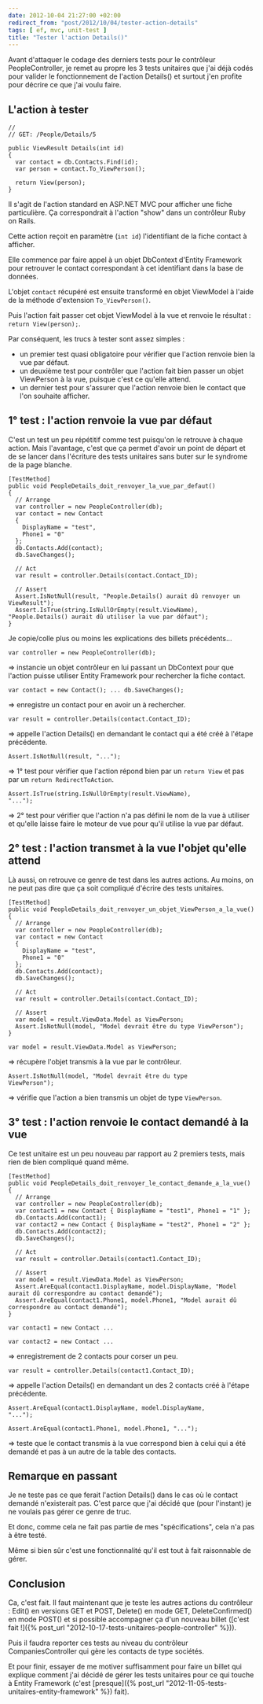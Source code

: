 ```yaml
---
date: 2012-10-04 21:27:00 +02:00
redirect_from: "post/2012/10/04/tester-action-details"
tags: [ ef, mvc, unit-test ]
title: "Tester l'action Details()"
---
```


Avant d'attaquer le codage des derniers tests pour le contrôleur
PeopleController, je remet au propre les 3 tests unitaires que j'ai déjà codés
pour valider le fonctionnement de l'action Details() et surtout j'en profite
pour décrire ce que j'ai voulu faire.

## L'action à tester

```
//
// GET: /People/Details/5

public ViewResult Details(int id)
{
  var contact = db.Contacts.Find(id);
  var person = contact.To_ViewPerson();

  return View(person);
}
```

Il s'agit de l'action standard en ASP.NET MVC pour afficher une fiche
particulière. Ça correspondrait à l'action "show" dans un contrôleur Ruby on
Rails.

Cette action reçoit en paramètre (`int id`) l'identifiant de la
fiche contact à afficher.

Elle commence par faire appel à un objet DbContext d'Entity Framework pour
retrouver le contact correspondant à cet identifiant dans la base de
données.

L'objet `contact` récupéré est ensuite transformé en objet
ViewModel à l'aide de la méthode d'extension `To_ViewPerson()`.

Puis l'action fait passer cet objet ViewModel à la vue et renvoie le
résultat : `return View(person);`.

Par conséquent, les trucs à tester sont assez simples :

* un premier test quasi obligatoire pour vérifier que l'action renvoie bien
la vue par défaut.
* un deuxième test pour contrôler que l'action fait bien passer un objet
ViewPerson à la vue, puisque c'est ce qu'elle attend.
* un dernier test pour s'assurer que l'action renvoie bien le contact que
l'on souhaite afficher.

## 1° test : l'action renvoie la vue par défaut

C'est un test un peu répétitif comme test puisqu'on le retrouve à chaque
action. Mais l'avantage, c'est que ça permet d'avoir un point de départ et de
se lancer dans l'écriture des tests unitaires sans buter sur le syndrome de la
page blanche.

```
[TestMethod]
public void PeopleDetails_doit_renvoyer_la_vue_par_defaut()
{
  // Arrange
  var controller = new PeopleController(db);
  var contact = new Contact
  {
    DisplayName = "test",
    Phone1 = "0"
  };
  db.Contacts.Add(contact);
  db.SaveChanges();

  // Act
  var result = controller.Details(contact.Contact_ID);

  // Assert
  Assert.IsNotNull(result, "People.Details() aurait dû renvoyer un ViewResult");
  Assert.IsTrue(string.IsNullOrEmpty(result.ViewName), "People.Details() aurait dû utiliser la vue par défaut");
}
```

Je copie/colle plus ou moins les explications des billets précédents...

```
var controller = new PeopleController(db);
```

=> instancie un objet contrôleur en lui passant un DbContext pour que
l'action puisse utiliser Entity Framework pour rechercher la fiche contact.

```
var contact = new Contact(); ... db.SaveChanges();
```

=> enregistre un contact pour en avoir un à rechercher.

```
var result = controller.Details(contact.Contact_ID);
```

=> appelle l'action Details() en demandant le contact qui a été créé à
l'étape précédente.

```
Assert.IsNotNull(result, "...");
```

=> 1° test pour vérifier que l'action répond bien par un `return
View` et pas par un `return RedirectToAction`.

```
Assert.IsTrue(string.IsNullOrEmpty(result.ViewName),
"...");
```

=> 2° test pour vérifier que l'action n'a pas défini le nom de la vue à
utiliser et qu'elle laisse faire le moteur de vue pour qu'il utilise la vue par
défaut.

## 2° test : l'action transmet à la vue l'objet qu'elle attend

Là aussi, on retrouve ce genre de test dans les autres actions. Au moins, on
ne peut pas dire que ça soit compliqué d'écrire des tests unitaires.

```
[TestMethod]
public void PeopleDetails_doit_renvoyer_un_objet_ViewPerson_a_la_vue()
{
  // Arrange
  var controller = new PeopleController(db);
  var contact = new Contact
  {
    DisplayName = "test",
    Phone1 = "0"
  };
  db.Contacts.Add(contact);
  db.SaveChanges();

  // Act
  var result = controller.Details(contact.Contact_ID);

  // Assert
  var model = result.ViewData.Model as ViewPerson;
  Assert.IsNotNull(model, "Model devrait être du type ViewPerson");
}
```

```
var model = result.ViewData.Model as ViewPerson;
```

=> récupère l'objet transmis à la vue par le contrôleur.

```
Assert.IsNotNull(model, "Model devrait être du type
ViewPerson");
```

=> vérifie que l'action a bien transmis un objet de type
`ViewPerson`.

## 3° test : l'action renvoie le contact demandé à la vue

Ce test unitaire est un peu nouveau par rapport au 2 premiers tests, mais
rien de bien compliqué quand même.

```
[TestMethod]
public void PeopleDetails_doit_renvoyer_le_contact_demande_a_la_vue()
{
  // Arrange
  var controller = new PeopleController(db);
  var contact1 = new Contact { DisplayName = "test1", Phone1 = "1" };
  db.Contacts.Add(contact1);
  var contact2 = new Contact { DisplayName = "test2", Phone1 = "2" };
  db.Contacts.Add(contact2);
  db.SaveChanges();

  // Act
  var result = controller.Details(contact1.Contact_ID);

  // Assert
  var model = result.ViewData.Model as ViewPerson;
  Assert.AreEqual(contact1.DisplayName, model.DisplayName, "Model aurait dû correspondre au contact demandé");
  Assert.AreEqual(contact1.Phone1, model.Phone1, "Model aurait dû correspondre au contact demandé");
}
```

```
var contact1 = new Contact ...
```

```
var contact2 = new Contact ...
```

=> enregistrement de 2 contacts pour corser un peu.

```
var result = controller.Details(contact1.Contact_ID);
```

=> appelle l'action Details() en demandant un des 2 contacts créé à
l'étape précédente.

```
Assert.AreEqual(contact1.DisplayName, model.DisplayName,
"...");
```

```
Assert.AreEqual(contact1.Phone1, model.Phone1, "...");
```

=> teste que le contact transmis à la vue correspond bien à celui qui a
été demandé et pas à un autre de la table des contacts.

## Remarque en passant

Je ne teste pas ce que ferait l'action Details() dans le cas où le contact
demandé n'existerait pas. C'est parce que j'ai décidé que (pour l'instant) je
ne voulais pas gérer ce genre de truc.

Et donc, comme cela ne fait pas partie de mes "spécifications", cela n'a pas
à être testé.

Même si bien sûr c'est une fonctionnalité qu'il est tout à fait raisonnable
de gérer.

## Conclusion

Ca, c'est fait. Il faut maintenant que je teste les autres actions du
contrôleur : Edit() en versions GET et POST, Delete() en mode GET,
DeleteConfirmed() en mode POST() et si possible accompagner ça d'un nouveau
billet ([c'est fait !]({% post_url "2012-10-17-tests-unitaires-people-controller" %})).

Puis il faudra reporter ces tests au niveau du contrôleur
CompaniesController qui gère les contacts de type sociétés.

Et pour finir, essayer de me motiver suffisamment pour faire un billet qui
explique comment j'ai décidé de gérer les tests unitaires pour ce qui touche à
Entity Framework (c'est [presque]({% post_url "2012-11-05-tests-unitaires-entity-framework" %}) fait).
